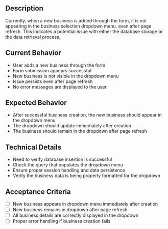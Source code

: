 ## Description

Currently, when a new business is added through the form, it is not appearing in the business selection dropdown menu, even after page refresh. This indicates a potential issue with either the database storage or the data retrieval process.

## Current Behavior

- User adds a new business through the form
- Form submission appears successful
- New business is not visible in the dropdown menu
- Issue persists even after page refresh
- No error messages are displayed to the user

## Expected Behavior

- After successful business creation, the new business should appear in the dropdown menu
- The dropdown should update immediately after creation
- The business should remain in the dropdown after page refresh

## Technical Details

- Need to verify database insertion is successful
- Check the query that populates the dropdown menu
- Ensure proper session handling and data persistence
- Verify the business data is being properly formatted for the dropdown

## Acceptance Criteria

- [ ] New business appears in dropdown menu immediately after creation
- [ ] New business remains in dropdown after page refresh
- [ ] All business details are correctly displayed in the dropdown
- [ ] Proper error handling if business creation fails